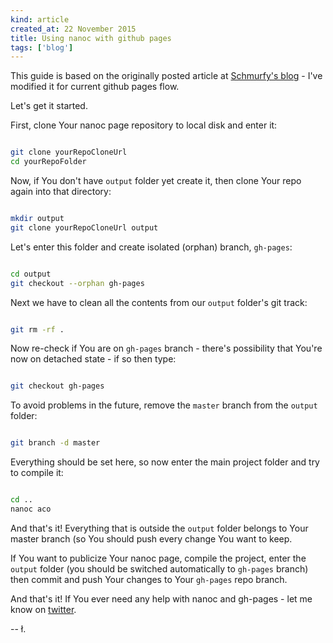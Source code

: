 ```yaml
---
kind: article
created_at: 22 November 2015
title: Using nanoc with github pages
tags: ['blog']
---
```


This guide is based on the originally posted article at [Schmurfy's blog](http://schmurfy.github.io/2011/05/06/create_your_github_user_page_with_nanoc.html) - I've modified it for current github pages flow.

Let's get it started.

First, clone Your nanoc page repository to local disk and enter it:

~~~bash

git clone yourRepoCloneUrl
cd yourRepoFolder
~~~

Now, if You don't have `output` folder yet create it, then clone Your repo again into that directory:

~~~bash

mkdir output
git clone yourRepoCloneUrl output
~~~

Let's enter this folder and create isolated (orphan) branch, `gh-pages`:

~~~bash

cd output
git checkout --orphan gh-pages
~~~

Next we have to clean all the contents from our `output` folder's git track:

~~~bash

git rm -rf .
~~~

Now re-check if You are on `gh-pages` branch - there's possibility that You're now on detached state - if so then type:

~~~bash

git checkout gh-pages
~~~ 

To avoid problems in the future, remove the `master` branch from the `output` folder:

~~~bash

git branch -d master
~~~

Everything should be set here, so now enter the main project folder and try to compile it:

~~~bash

cd ..
nanoc aco
~~~

And that's it! Everything that is outside the `output` folder belongs to Your master branch (so You should push every change You want to keep.

If You want to publicize Your nanoc page, compile the project, enter the `output` folder (you should be switched automatically to `gh-pages` branch) then commit and push Your changes to Your `gh-pages` repo branch.

And that's it! If You ever need any help with nanoc and gh-pages - let me know on [twitter](http://twitter.com/lukaszkups).

-- ł.
